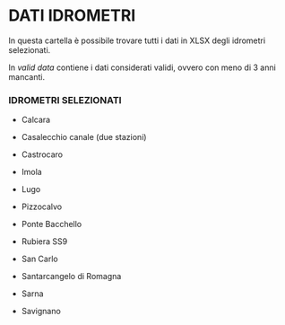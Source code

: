 # DATI IDROMETRI
In questa cartella è possibile trovare tutti i dati in XLSX degli idrometri selezionati.

In *valid data* contiene i dati considerati validi, ovvero con meno di 3 anni mancanti.


### IDROMETRI SELEZIONATI
* Calcara   
                                                            
* Casalecchio canale (due stazioni)                                                   
* Castrocaro                                                            
* Imola                                                                 
* Lugo                                                                  
* Pizzocalvo                                                            
* Ponte Bacchello                                                       
* Rubiera SS9                                                           
* San Carlo                                                             
* Santarcangelo di Romagna                                              
* Sarna                                                                 
* Savignano   